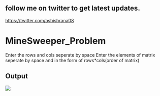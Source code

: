 ## follow me on twitter to get latest updates.
https://twitter.com/ashishrana08

# MineSweeper_Problem
Enter the rows and cols seperate by space 
Enter the elements of matrix seperate by space and in the form of rows*cols(order of matrix)

## Output
![](https://github.com/ashishrana080699/MineSweeper-Problem/blob/master/Screenshot.png)
